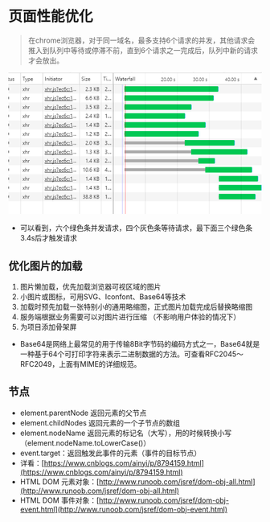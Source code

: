 # 页面性能优化

> 在chrome浏览器，对于同一域名，最多支持6个请求的并发，其他请求会推入到队列中等待或停滞不前，直到6个请求之一完成后，队列中新的请求才会放出。

![](https://raw.githubusercontent.com/Krryxa/WORK-LEARNING/master/images/p_5.jpg)
- 可以看到，六个绿色条并发请求，四个灰色条等待请求，最下面三个绿色条3.4s后才触发请求

## 优化图片的加载

1. 图片懒加载，优先加载浏览器可视区域的图片
2. 小图片或图标，可用SVG、Iconfont、Base64等技术
3. 加载时预先加载一张特别小的通用略缩图，正式图片加载完成后替换略缩图
4. 服务端根据业务需要可以对图片进行压缩 （不影响用户体验的情况下）
5. 为项目添加骨架屏

- Base64是网络上最常见的用于传输8Bit字节码的编码方式之一，Base64就是一种基于64个可打印字符来表示二进制数据的方法。可查看RFC2045～RFC2049，上面有MIME的详细规范。


## 节点
- element.parentNode	返回元素的父节点
- element.childNodes    返回元素的一个子节点的数组
- element.nodeName	返回元素的标记名（大写），用的时候转换小写（element.nodeName.toLowerCase()）
- event.target：返回触发此事件的元素（事件的目标节点）
- 详看：[https://www.cnblogs.com/ainyi/p/8794159.html](https://www.cnblogs.com/ainyi/p/8794159.html)
- HTML DOM 元素对象：[http://www.runoob.com/jsref/dom-obj-all.html](http://www.runoob.com/jsref/dom-obj-all.html)
- HTML DOM 事件对象：[http://www.runoob.com/jsref/dom-obj-event.html](http://www.runoob.com/jsref/dom-obj-event.html)